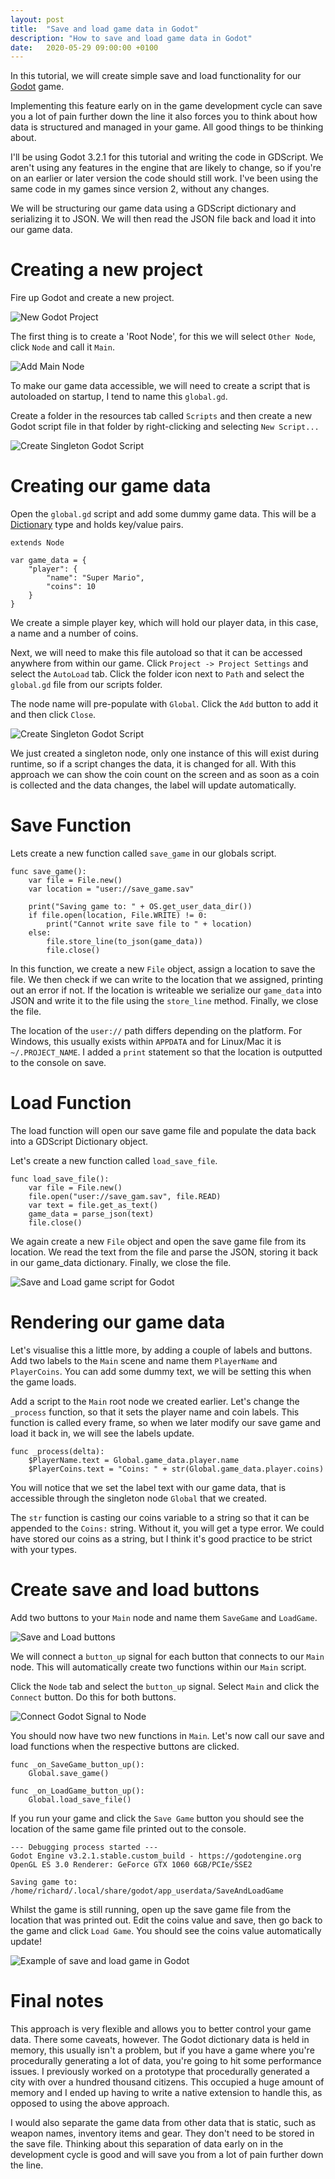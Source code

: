 ```yaml
---
layout: post
title:  "Save and load game data in Godot"
description: "How to save and load game data in Godot"
date:   2020-05-29 09:00:00 +0100
---
```


In this tutorial, we will create simple save and load 
functionality for our [Godot](https://godotengine.org) game.

Implementing this feature early on in the game development
cycle can save you a lot of pain further down the line
it also forces you to think about how data is structured
and managed in your game. All good things to be thinking
about.

I'll be using Godot 3.2.1 for this tutorial and writing
the code in GDScript. We aren't using any features
in the engine that are likely to change, so if you're on
an earlier or later version the code should still work.
I've been using the same code in my games since version
2, without any changes.

We will be structuring our game data using a GDScript
dictionary and serializing it to JSON. We will then read
the JSON file back and load it into our game data.

# Creating a new project

Fire up Godot and create a new project.

<img class="img-responsive" src="/img/godot/save_and_load/new_project_godot.png"
alt="New Godot Project" />

The first thing is to create a 'Root Node', for this we will select
`Other Node`, click `Node` and call it `Main`.

<img class="img-responsive" src="/img/godot/save_and_load/create_main_node.png"
alt="Add Main Node" />

To make our game data accessible, we will need to
create a script that is autoloaded on startup, I tend to name
this `global.gd`.

Create a folder in the resources tab called `Scripts` and then
create a new Godot script file in that folder by right-clicking
and selecting `New Script...`

<img class="img-responsive" src="/img/godot/save_and_load/new_script_global.png"
alt="Create Singleton Godot Script" />

# Creating our game data

Open the `global.gd` script and add some dummy game data. This will
be a [Dictionary](https://docs.godotengine.org/en/stable/classes/class_dictionary.html)
type and holds key/value pairs.

```
extends Node

var game_data = {
	"player": {
		"name": "Super Mario",
		"coins": 10
	}
}

```

We create a simple player key, which will hold our player data, in this
case, a name and a number of coins.

Next, we will need to make this file autoload so that it can be accessed
anywhere from within our game. Click `Project -> Project Settings` and
select the `AutoLoad` tab. Click the folder icon next to `Path` and select
the `global.gd` file from our scripts folder.

The node name will pre-populate with `Global`. Click the `Add` button to
add it and then click `Close`.

<img class="img-responsive" src="/img/godot/save_and_load/autoload_plugin.png"
alt="Create Singleton Godot Script" />

We just created a singleton node, only one instance of this will exist
during runtime, so if a script changes the data, it is changed for all.
With this approach we can show the coin count on the screen and as soon
as a coin is collected and the data changes, the label will update 
automatically.

# Save Function

Lets create a new function called `save_game` in our globals script.

```
func save_game():
	var file = File.new()
	var location = "user://save_game.sav"

	print("Saving game to: " + OS.get_user_data_dir())
	if file.open(location, File.WRITE) != 0:
		print("Cannot write save file to " + location)
	else:
		file.store_line(to_json(game_data))
		file.close()
```

In this function, we create a new `File` object, assign a location to
save the file. We then check if we can write to the location that we
assigned, printing out an error if not. If the location is writeable
we serialize our `game_data` into JSON and write it to the file using
the `store_line` method. Finally, we close the file.

The location of the `user://` path differs depending on the platform.
For Windows, this usually exists within `APPDATA` and for Linux/Mac it
is `~/.PROJECT_NAME`. I added a `print` statement so that the location
is outputted to the console on save.

# Load Function

The load function will open our save game file and populate the data
back into a GDScript Dictionary object.

Let's create a new function called `load_save_file`.

```
func load_save_file():
	var file = File.new()
	file.open("user://save_gam.sav", file.READ)
	var text = file.get_as_text()
	game_data = parse_json(text)
	file.close()
```

We again create a new `File` object and open the save game file from
its location. We read the text from the file and parse the JSON,
storing it back in our game_data dictionary. Finally, we close the file.

<img class="img-responsive" src="/img/godot/save_and_load/save_load_script.png"
alt="Save and Load game script for Godot" />

# Rendering our game data

Let's visualise this a little more, by adding a couple of labels and buttons.
Add two labels to the `Main` scene and name them `PlayerName` and `PlayerCoins`.
You can add some dummy text, we will be setting this when the game loads.

Add a script to the `Main` root node we created earlier. Let's change
the `_process` function, so that it sets the player name and coin labels.
This function is called every frame, so when we later modify our save game
and load it back in, we will see the labels update.

```
func _process(delta):
	$PlayerName.text = Global.game_data.player.name
	$PlayerCoins.text = "Coins: " + str(Global.game_data.player.coins)
```

You will notice that we set the label text with our game data, that is
accessible through the singleton node `Global` that we created.

The `str` function is casting our coins variable to a string so that it
can be appended to the `Coins:` string. Without it, you will get a type
error. We could have stored our coins as a string, but I think it's
good practice to be strict with your types.


# Create save and load buttons

Add two buttons to your `Main` node and name them `SaveGame` and `LoadGame`.

<img class="img-responsive" src="/img/godot/save_and_load/ui_layout.png"
alt="Save and Load buttons" />

We will connect a `button_up` signal for each button that connects to our
`Main` node. This will automatically create two functions within our `Main`
script.

Click the `Node` tab and select the `button_up` signal. Select `Main` and
click the `Connect` button. Do this for both buttons.

<img class="img-responsive" src="/img/godot/save_and_load/connect_save_game_signal.png"
alt="Connect Godot Signal to Node" />

You should now have two new functions in `Main`. Let's now call our save
and load functions when the respective buttons are clicked.

```
func _on_SaveGame_button_up():
	Global.save_game()

func _on_LoadGame_button_up():
	Global.load_save_file()
```

If you run your game and click the `Save Game` button you should see the
location of the same game file printed out to the console.

```
--- Debugging process started ---
Godot Engine v3.2.1.stable.custom_build - https://godotengine.org
OpenGL ES 3.0 Renderer: GeForce GTX 1060 6GB/PCIe/SSE2
 
Saving game to: /home/richard/.local/share/godot/app_userdata/SaveAndLoadGame
```

Whilst the game is still running, open up the save game file from the
location that was printed out. Edit the coins value and save, then go back
to the game and click `Load Game`. You should see the coins value automatically
update!

<img class="img-responsive" src="/img/godot/save_and_load/LoadGameExample.gif"
alt="Example of save and load game in Godot" />

# Final notes

This approach is very flexible and allows you to better control your game data.
There some caveats, however. The Godot dictionary data is held in memory, this
usually isn't a problem, but if you have a game where you're procedurally generating
a lot of data, you're going to hit some performance issues. I previously worked
on a prototype that procedurally generated a city with over a hundred thousand
citizens. This occupied a huge amount of memory and I ended up having to write
a native extension to handle this, as opposed to using the above approach.

I would also separate the game data from other data that is static, such as
weapon names, inventory items and gear. They don't need to be stored in the save
file. Thinking about this separation of data early on in the development cycle
is good and will save you from a lot of pain further down the line.


